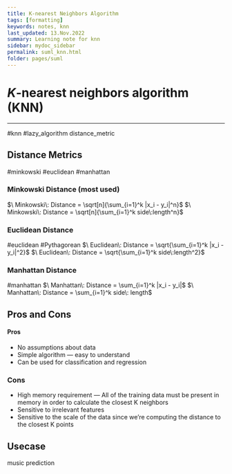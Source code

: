 ```yaml
---
title: K-nearest Neighbors Algorithm
tags: [formatting]
keywords: notes, knn
last_updated: 13.Nov.2022
summary: Learning note for knn
sidebar: mydoc_sidebar
permalink: suml_knn.html
folder: pages/suml
---
```



# *K*-nearest neighbors algorithm (KNN)
---
#knn #lazy_algorithm distance_metric


## Distance Metrics
#minkowski #euclidean #manhattan
### Minkowski Distance (most used)
$\ Minkowski\: Distance = \sqrt[n]{\sum_{i=1}^k |x_i - y_i|^n}$ 
$\ Minkowski\: Distance = \sqrt[n]{\sum_{i=1}^k side\:length^n}$

### Euclidean Distance
#euclidean  #Pythagorean 
$\ Euclidean\: Distance = \sqrt{\sum_{i=1}^k |x_i - y_i|^2}$ 
$\ Euclidean\: Distance = \sqrt{\sum_{i=1}^k side\:length^2}$

### Manhattan Distance
#manhattan
$\ Manhattan\: Distance = \sum_{i=1}^k |x_i - y_i|$
$\ Manhattan\: Distance = \sum_{i=1}^k side\: length$

## Pros and Cons

#### Pros
* No assumptions about data
* Simple algorithm — easy to understand
* Can be used for classification and regression
### Cons
* High memory requirement — All of the training data must be present in memory in order to calculate the closest K neighbors
* Sensitive to irrelevant features
* Sensitive to the scale of the data since we’re computing the distance to the closest K points

## Usecase
music prediction